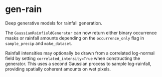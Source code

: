 # gen-rain
Deep generative models for rainfall generation.

The `GaussianRainfieldGenerator` can now return either binary occurrence
masks or rainfall amounts depending on the `occurrence_only` flag in
`sample_precip` and `make_dataset`.

Rainfall intensities may optionally be drawn from a correlated log-normal
field by setting ``correlated_intensity=True`` when constructing the
generator.  This uses a second Gaussian process to sample log-rainfall,
providing spatially coherent amounts on wet pixels.
